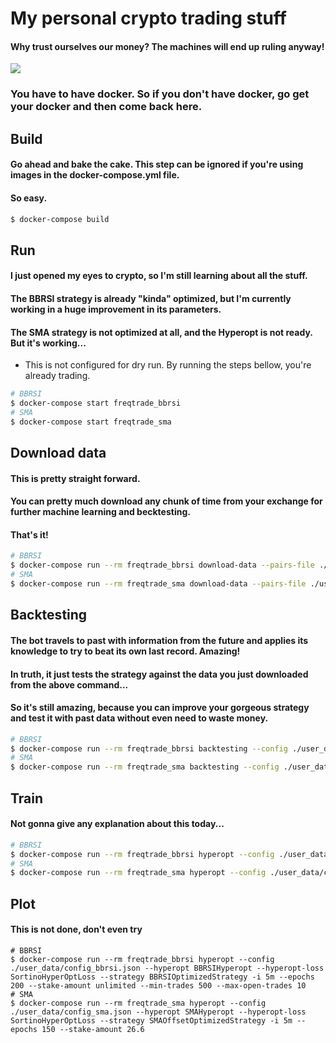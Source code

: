 # My personal crypto trading stuff

#### Why trust ourselves our money? The machines will end up ruling anyway!  
![](https://media1.giphy.com/media/50OuNGJcwIVXcuJURc/giphy.gif?cid=ecf05e47zl6yrmjhxbsj5kvl9208r3o0tpk5hdozk7aqe4e8&rid=giphy.gif)

### You have to have docker. So if you don't have docker, go get your docker and then come back here.

## Build
#### Go ahead and bake the cake. This step can be ignored if you're using images in the docker-compose.yml file.
#### So easy.
```bash
$ docker-compose build
```

## Run
#### I just opened my eyes to crypto, so I'm still learning about all the stuff.
#### The BBRSI strategy is already "kinda" optimized, but I'm currently working in a huge improvement in its parameters.
#### The SMA strategy is not optimized at all, and the Hyperopt is not ready. But it's working...

* This is not configured for dry run. By running the steps bellow, you're already trading.

```bash
# BBRSI
$ docker-compose start freqtrade_bbrsi
# SMA
$ docker-compose start freqtrade_sma
```

## Download data
#### This is pretty straight forward.
#### You can pretty much download any chunk of time from your exchange for further machine learning and becktesting.
#### That's it!
```bash
# BBRSI
$ docker-compose run --rm freqtrade_bbrsi download-data --pairs-file ./user_data/data/binance/pairs_bbrsi.json --exchange binance -t 5m --days 90
# SMA
$ docker-compose run --rm freqtrade_sma download-data --pairs-file ./user_data/data/binance/pairs_sma.json --exchange binance -t 5m --days 90
```

## Backtesting
#### The bot travels to past with information from the future and applies its knowledge to try to beat its own last record. Amazing!
#### In truth, it just tests the strategy against the data you just downloaded from the above command...
#### So it's still amazing, because you can improve your gorgeous strategy and test it with past data without even need to waste money.
```bash
# BBRSI
$ docker-compose run --rm freqtrade_bbrsi backtesting --config ./user_data/config_bbrsi.json --strategy BBRSIOptimizedStrategy --datadir user_data/data/binance --export trades --max-open-trades=10 --stake-amount 26 -i 5m
# SMA
$ docker-compose run --rm freqtrade_sma backtesting --config ./user_data/config_sma.json --strategy SMAOffsetStrategy --datadir user_data/data/binance --export trades --max-open-trades=10 --stake-amount 26 -i 5m
```

## Train
#### Not gonna give any explanation about this today...
```bash
# BBRSI
$ docker-compose run --rm freqtrade_bbrsi hyperopt --config ./user_data/config_bbrsi.json --hyperopt BBRSIHyperopt --hyperopt-loss SortinoHyperOptLoss --strategy BBRSIOptimizedStrategy -i 5m --epochs 200 --stake-amount unlimited --min-trades 500 --max-open-trades 10
# SMA
$ docker-compose run --rm freqtrade_sma hyperopt --config ./user_data/config_sma.json --hyperopt SMAHyperopt --hyperopt-loss SortinoHyperOptLoss --strategy SMAOffsetOptimizedStrategy -i 5m --epochs 150 --stake-amount 26.6
```

## Plot
#### This is not done, don't even try
```
# BBRSI
$ docker-compose run --rm freqtrade_bbrsi hyperopt --config ./user_data/config_bbrsi.json --hyperopt BBRSIHyperopt --hyperopt-loss SortinoHyperOptLoss --strategy BBRSIOptimizedStrategy -i 5m --epochs 200 --stake-amount unlimited --min-trades 500 --max-open-trades 10
# SMA
$ docker-compose run --rm freqtrade_sma hyperopt --config ./user_data/config_sma.json --hyperopt SMAHyperopt --hyperopt-loss SortinoHyperOptLoss --strategy SMAOffsetOptimizedStrategy -i 5m --epochs 150 --stake-amount 26.6
```
